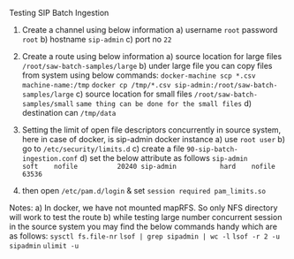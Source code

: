 Testing SIP Batch Ingestion

1. Create a channel using below information
  a) username `root` password `root`
  b) hostname `sip-admin`
  c) port no `22`

2. Create a route using below information
  a) source location for large files `/root/saw-batch-samples/large`
  b) under large file you can copy files from system using below commands:
        `docker-machine scp *.csv machine-name:/tmp`
        `docker cp /tmp/*.csv sip-admin:/root/saw-batch-samples/large`
  c) source location for small files `/root/saw-batch-samples/small`
        `same thing can be done for the small files`
  d) destination can `/tmp/data`

3. Setting the limit of open file descriptors concurrently in source system,
   here in case of docker, is sip-admin docker instance
    a) use `root user`
    b) go to `/etc/security/limits.d`
    c) create a file `90-sip-batch-ingestion.conf`
    d) set the below attribute as follows
    `sip-admin           soft    nofile          20240
     sip-admin           hard    nofile          63536`
4. then open `/etc/pam.d/login`  & set `session required pam_limits.so`      

Notes:
a) In docker, we have not mounted mapRFS. So only NFS directory will work to test the route
b) while testing large number concurrent session in the source system you may find the below
   commands handy which are as follows:
      `sysctl fs.file-nr`
      `lsof | grep sipadmin | wc -l`
      `lsof -r 2 -u sipadmin`
      `ulimit -u`
